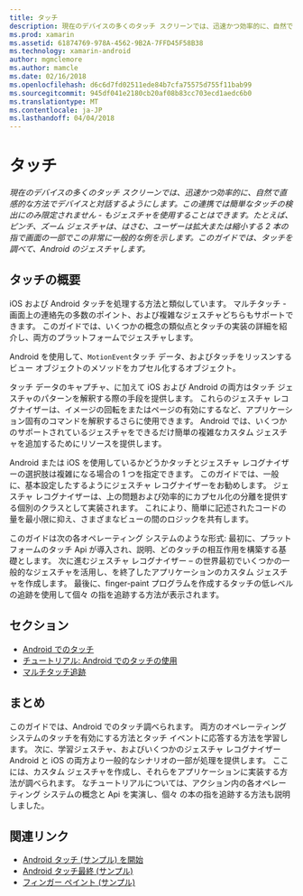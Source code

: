 ```yaml
---
title: タッチ
description: 現在のデバイスの多くのタッチ スクリーンでは、迅速かつ効率的に、自然で直感的な方法でデバイスと対話するようにします。 この連携では簡単なタッチの検出にのみ限定されません - もジェスチャを使用することはできます。 たとえば、ピンチ、ズーム ジェスチャは、はさむ、ユーザーは拡大または縮小する 2 本の指で画面の一部でこの非常に一般的な例を示します。このガイドでは、タッチを調べて、Android のジェスチャします。
ms.prod: xamarin
ms.assetid: 61874769-978A-4562-9B2A-7FFD45F58B38
ms.technology: xamarin-android
author: mgmclemore
ms.author: mamcle
ms.date: 02/16/2018
ms.openlocfilehash: d6c6d7fd02511ede84b7cfa75575d755f11bab99
ms.sourcegitcommit: 945df041e2180cb20af08b83cc703ecd1aedc6b0
ms.translationtype: MT
ms.contentlocale: ja-JP
ms.lasthandoff: 04/04/2018
---
```

# <a name="touch"></a>タッチ

_現在のデバイスの多くのタッチ スクリーンでは、迅速かつ効率的に、自然で直感的な方法でデバイスと対話するようにします。この連携では簡単なタッチの検出にのみ限定されません - もジェスチャを使用することはできます。たとえば、ピンチ、ズーム ジェスチャは、はさむ、ユーザーは拡大または縮小する 2 本の指で画面の一部でこの非常に一般的な例を示します。このガイドでは、タッチを調べて、Android のジェスチャします。_

## <a name="touch-overview"></a>タッチの概要

iOS および Android タッチを処理する方法と類似しています。 マルチタッチ - 画面上の連絡先の多数のポイント、および複雑なジェスチャどちらもサポートできます。 このガイドでは、いくつかの概念の類似点とタッチの実装の詳細を紹介し、両方のプラットフォームでジェスチャします。

Android を使用して、`MotionEvent`タッチ データ、およびタッチをリッスンするビュー オブジェクトのメソッドをカプセル化するオブジェクト。

タッチ データのキャプチャ、に加えて iOS および Android の両方はタッチ ジェスチャのパターンを解釈する際の手段を提供します。 これらのジェスチャ レコグナイザーは、イメージの回転をまたはページの有効にするなど、アプリケーション固有のコマンドを解釈するさらに使用できます。 Android では、いくつかのサポートされているジェスチャをできるだけ簡単の複雑なカスタム ジェスチャを追加するためにリソースを提供します。

Android または iOS を使用しているかどうかタッチとジェスチャ レコグナイザーの選択肢は複雑になる場合の 1 つを指定できます。 このガイドでは、一般に、基本設定したするようにジェスチャ レコグナイザーをお勧めします。 ジェスチャ レコグナイザーは、上の問題および効率的にカプセル化の分離を提供する個別のクラスとして実装されます。 これにより、簡単に記述されたコードの量を最小限に抑え、さまざまなビューの間のロジックを共有します。

このガイドは次の各オペレーティング システムのような形式: 最初に、プラットフォームのタッチ Api が導入され、説明、どのタッチの相互作用を構築する基礎とします。 次に進むジェスチャ レコグナイザー – の世界最初でいくつかの一般的なジェスチャを活用し、を終了したアプリケーションのカスタム ジェスチャを作成します。 最後に、finger-paint プログラムを作成するタッチの低レベルの追跡を使用して個々 の指を追跡する方法が表示されます。

## <a name="sections"></a>セクション

-  [Android でのタッチ](~/android/app-fundamentals/touch/android-touch-walkthrough.md)
-  [チュートリアル: Android でのタッチの使用](~/android/app-fundamentals/touch/android-touch-walkthrough.md)
-  [マルチタッチ追跡](touch-tracking.md)

## <a name="summary"></a>まとめ

このガイドでは、Android でのタッチ調べられます。 両方のオペレーティング システムのタッチを有効にする方法とタッチ イベントに応答する方法を学習します。 次に、学習ジェスチャ、およびいくつかのジェスチャ レコグナイザー Android と iOS の両方より一般的なシナリオの一部が処理を提供します。 ここには、カスタム ジェスチャを作成し、それらをアプリケーションに実装する方法が調べられます。 なチュートリアルについては、アクション内の各オペレーティング システムの概念と Api を実演し、個々 の本の指を追跡する方法も説明しました。



## <a name="related-links"></a>関連リンク

- [Android タッチ (サンプル) を開始](https://developer.xamarin.com/samples/monodroid/ApplicationFundamentals/Touch_start)
- [Android タッチ最終 (サンプル)](https://developer.xamarin.com/samples/monodroid/ApplicationFundamentals/Touch_final)
- [フィンガー ペイント (サンプル)](https://developer.xamarin.com/samples/monodroid/ApplicationFundamentals/FingerPaint)
